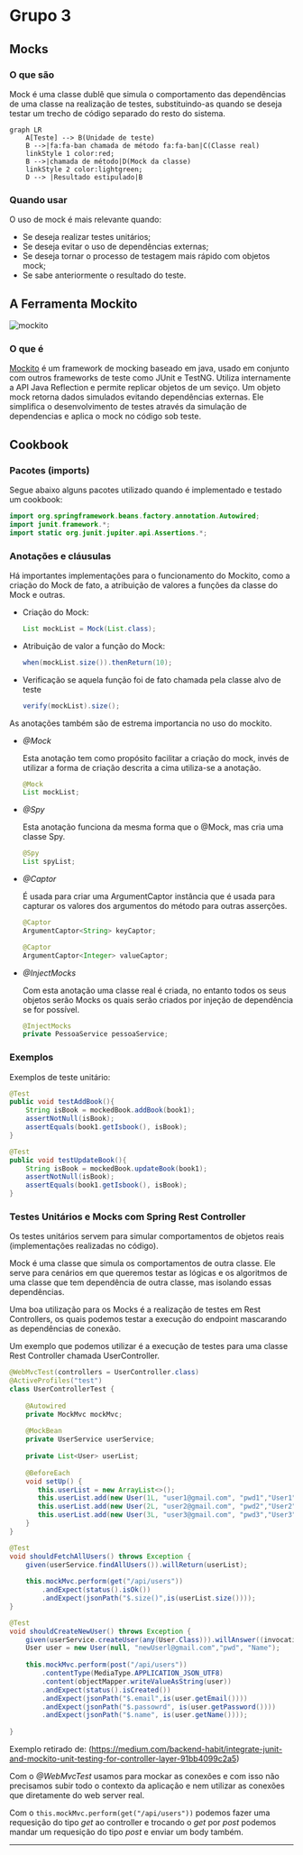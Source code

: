 # Grupo 3

## Mocks

### O que são
  Mock é uma classe dublê que simula o comportamento das dependências de uma classe na realização de testes, substituindo-as quando se deseja testar um trecho de código separado do resto do sistema. 
  
```mermaid
graph LR
    A[Teste] --> B(Unidade de teste)
    B -->|fa:fa-ban chamada de método fa:fa-ban|C(Classe real)
    linkStyle 1 color:red;
    B -->|chamada de método|D(Mock da classe)
    linkStyle 2 color:lightgreen;
    D --> |Resultado estipulado|B
```

### Quando usar
O uso de mock é mais relevante quando:
- Se deseja realizar testes unitários;
- Se deseja evitar o uso de dependências externas;
- Se deseja tornar o processo de testagem mais rápido com objetos mock; 
- Se sabe anteriormente o resultado do teste.
## A Ferramenta Mockito

![mockito](https://github.com/mockito/mockito.github.io/raw/master/img/logo%402x.png)

### O que é
  [Mockito](https://site.mockito.org/) é um framework de mocking baseado em java, usado em conjunto com outros frameworks de teste como JUnit e TestNG. Utiliza internamente a API Java Reflection e permite replicar objetos de um seviço. Um objeto mock retorna dados simulados evitando dependências externas. Ele simplifica o desenvolvimento de testes através da simulação de dependencias e aplica o mock no código sob teste.
## Cookbook
### Pacotes (imports)
 Segue abaixo alguns pacotes utilizado quando é implementado e testado um cookbook:
 
```java
import org.springframework.beans.factory.annotation.Autowired;
import junit.framework.*;
import static org.junit.jupiter.api.Assertions.*;
```

### Anotações e cláusulas
  Há importantes implementações para o funcionamento do Mockito, como a criação do Mock de fato, a atribuição de valores a funções da classe do Mock e outras.

- Criação do Mock:
    
  ```java 
  List mockList = Mock(List.class);
  ```
      
- Atribuição de valor a função do Mock:

  ```java 
  when(mockList.size()).thenReturn(10);
  ```
  
- Verificação se aquela função foi de fato chamada pela classe alvo de teste

  ```java 
  verify(mockList).size();
  ```

As anotações também são de estrema importancia no uso do mockito.

- *@Mock*
    
    Esta anotação tem como propósito facilitar a criação do mock, invés de utilizar a forma de criação descrita a cima utiliza-se a anotação.
      
    ```java 
    @Mock
    List mockList;
    ```

- *@Spy*
    
    Esta anotação funciona da mesma forma que o @Mock, mas cria uma classe Spy.
    
    ```java 
    @Spy
    List spyList;
    ```

- *@Captor*
    
    É usada para criar uma ArgumentCaptor instância que é usada para capturar os valores dos argumentos do método para outras asserções.
    
    ```java 
    @Captor
    ArgumentCaptor<String> keyCaptor;

    @Captor
    ArgumentCaptor<Integer> valueCaptor;
     ```

- *@InjectMocks*

    Com esta anotação uma classe real é criada, no entanto todos os seus objetos serão Mocks os quais serão criados por injeção de dependência se for possível.
    
    ```java 
    @InjectMocks
    private PessoaService pessoaService;
    ```

### Exemplos

Exemplos de teste unitário:

```java
@Test
public void testAddBook(){
	String isBook = mockedBook.addBook(book1);
	assertNotNull(isBook);
	assertEquals(book1.getIsbook(), isBook);
}
```

```java
@Test
public void testUpdateBook(){
	String isBook = mockedBook.updateBook(book1);
	assertNotNull(isBook);
	assertEquals(book1.getIsbook(), isBook);
}
```
  
### Testes Unitários e Mocks com Spring Rest Controller

Os testes unitários servem para simular comportamentos de objetos reais (implementações realizadas no código).

Mock é uma classe que simula os comportamentos de outra classe. Ele serve para cenários em que queremos testar as lógicas e os algoritmos de uma classe que tem dependência de outra classe, mas isolando essas dependências.

Uma boa utilização para os Mocks é a realização de testes em Rest Controllers, os quais podemos testar a execução do endpoint mascarando as dependências de conexão.

Um exemplo que podemos utilizar é a execução de testes para uma classe Rest Controller chamada UserController.



```java
@WebMvcTest(controllers = UserController.class)
@ActiveProfiles("test")
class UserControllerTest {
   
    @Autowired                           
    private MockMvc mockMvc;  
                                                 
    @MockBean                           
    private UserService userService; 
                                               
    private List<User> userList;       
                                            
    @BeforeEach                           
    void setUp() {                               
       this.userList = new ArrayList<>();   
       this.userList.add(new User(1L, "user1@gmail.com", "pwd1","User1")); 
       this.userList.add(new User(2L, "user2@gmail.com", "pwd2","User2"));
       this.userList.add(new User(3L, "user3@gmail.com", "pwd3","User3"));                                                       
    }
}
```

```java
@Test
void shouldFetchAllUsers() throws Exception {
	given(userService.findAllUsers()).willReturn(userList);
	
	this.mockMvc.perform(get("/api/users"))
		.andExpect(status().isOk())
		.andExpect(jsonPath("$.size()",is(userList.size())));
}
```

```java
@Test
void shouldCreateNewUser() throws Exception {
	given(userService.createUser(any(User.Class))).willAnswer((invocation) -> invocation.getArgument(0));
	User user = new User(null, "newUserl@gmail.com","pwd", "Name");
	
	this.mockMvc.perform(post("/api/users"))
		.contentType(MediaType.APPLICATION_JSON_UTF8)
		.content(objectMapper.writeValueAsString(user))
		.andExpect(status().isCreated())
		.andExpect(jsonPath("$.email",is(user.getEmail())))
		.andExpect(jsonPath("$.passowrd", is(user.getPassword())))
		.andExpect(jsonPath("$.name", is(user.getName())));
	
}
```
Exemplo retirado de: (https://medium.com/backend-habit/integrate-junit-and-mockito-unit-testing-for-controller-layer-91bb4099c2a5)


Com o  *@WebMvcTest* usamos para mockar as conexões e com isso não precisamos subir todo o contexto da aplicação e nem utilizar as conexões que diretamente do web server real.

Com o `this.mockMvc.perform(get("/api/users"))` podemos fazer uma requesição do tipo *get* ao controller e trocando o *get* por *post* podemos mandar um requesição do tipo *post* e enviar um body também.
    
-----------------------------------
